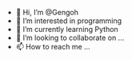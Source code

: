 - 👋 Hi, I’m @Gengoh
- 👀 I’m interested in programming
- 🌱 I’m currently learning Python
- 💞️ I’m looking to collaborate on ...
- 📫 How to reach me ...

<!---
Gengoh/Gengoh is a ✨ special ✨ repository because its `README.md` (this file) appears on your GitHub profile.
You can click the Preview link to take a look at your changes.
--->
